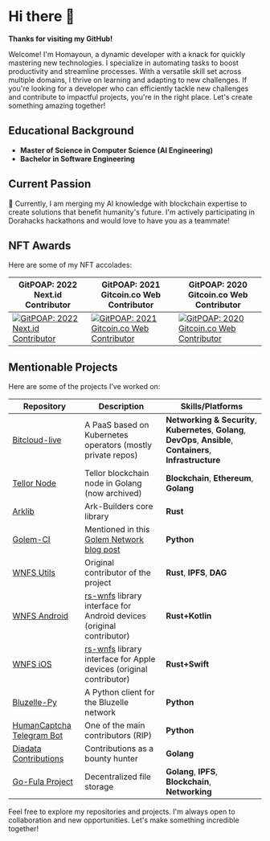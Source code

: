 # Hi there 👋
**Thanks for visiting my GitHub!**  

Welcome! I'm Homayoun, a dynamic developer with a knack for quickly mastering new technologies. I specialize in automating tasks to boost productivity and streamline processes. With a versatile skill set across multiple domains, I thrive on learning and adapting to new challenges. If you're looking for a developer who can efficiently tackle new challenges and contribute to impactful projects, you're in the right place. Let's create something amazing together!

## Educational Background
- **Master of Science in Computer Science (AI Engineering)**
- **Bachelor in Software Engineering**

## Current Passion
🔭 Currently, I am merging my AI knowledge with blockchain expertise to create solutions that benefit humanity's future. I'm actively participating in Dorahacks hackathons and would love to have you as a teammate!

## NFT Awards
Here are some of my NFT accolades:

| GitPOAP: 2022 Next.id Contributor | GitPOAP: 2021 Gitcoin.co Web Contributor | GitPOAP: 2020 Gitcoin.co Web Contributor |
| --- | --- | --- |
| [![GitPOAP: 2022 Next.id Contributor](https://storage.googleapis.com/nftimagebucket/gnosisscan/tokens/0x22c1f6050e56d2876009903609a2cc3fef83b415/preview/5953505.png)](https://gnosisscan.io/nft/0x22c1f6050e56d2876009903609a2cc3fef83b415/5953505) | [![GitPOAP: 2021 Gitcoin.co Web Contributor](https://storage.googleapis.com/nftimagebucket/gnosisscan/tokens/0x22c1f6050e56d2876009903609a2cc3fef83b415/preview/5953506.png)](https://gnosisscan.io/nft/0x22c1f6050e56d2876009903609a2cc3fef83b415/5953506) | [![GitPOAP: 2020 Gitcoin.co Web Contributor](https://storage.googleapis.com/nftimagebucket/gnosisscan/tokens/0x22c1f6050e56d2876009903609a2cc3fef83b415/preview/5953507.png)](https://gnosisscan.io/nft/0x22c1f6050e56d2876009903609a2cc3fef83b415/5953507) |

## Mentionable Projects
Here are some of the projects I've worked on:

| Repository | Description | Skills/Platforms |
| --- | --- | --- |
| [Bitcloud-live](https://github.com/Bitcloud-live) | A PaaS based on Kubernetes operators (mostly private repos) | **Networking & Security**, **Kubernetes**, **Golang**, **DevOps**, **Ansible**, **Containers**, **Infrastructure** |
| [Tellor Node](https://github.com/tellor-io/telliot/pulls?q=is%3Apr+author%3Ahhio618+is%3Aclosed+) | Tellor blockchain node in Golang (now archived) | **Blockchain**, **Ethereum**, **Golang** |
| [Arklib](https://github.com/ARK-Builders/arklib/pulls?q=is%3Apr+author%3Ahhio618+is%3Aclosed+) | Ark-Builders core library | **Rust** |
| [Golem-CI](https://github.com/hhio618/golem-ci) | Mentioned in this [Golem Network blog post](https://blog.golem.network/project-of-the-month-golem-ci/) | **Python** |
| [WNFS Utils](https://github.com/functionland/wnfs-utils) | Original contributor of the project | **Rust**, **IPFS**, **DAG** |
| [WNFS Android](https://github.com/functionland/wnfs-android) | [rs-wnfs](https://github.com/wnfs-wg/rs-wnfs) library interface for Android devices (original contributor) | **Rust+Kotlin** |
| [WNFS iOS](https://github.com/functionland/wnfs-ios) | [rs-wnfs](https://github.com/wnfs-wg/rs-wnfs) library interface for Apple devices (original contributor) | **Rust+Swift** |
| [Bluzelle-Py](https://github.com/hhio618/bluzelle-py) | A Python client for the Bluzelle network | **Python** |
| [HumanCaptcha Telegram Bot](https://github.com/hCaptcha/telegram-bot) | One of the main contributors (RIP) | **Python** |
| [Diadata Contributions](https://github.com/diadata-org/diadata/pulls?q=is%3Apr+author%3Ahhio618+is%3Aclosed+) | Contributions as a bounty hunter | **Golang** |
| [Go-Fula Project](https://github.com/functionland/go-fula/pulls?q=is%3Apr+author%3Ahhio618+is%3Aclosed+) | Decentralized file storage | **Golang**, **IPFS**, **Blockchain**, **Networking** |

Feel free to explore my repositories and projects. I'm always open to collaboration and new opportunities. Let's make something incredible together!

